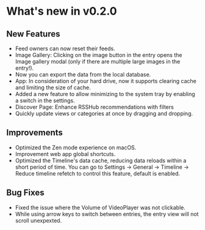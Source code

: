 # What's new in v0.2.0

## New Features

- Feed owners can now reset their feeds.
- Image Gallery: Clicking on the image button in the entry opens the Image gallery modal (only if there are multiple large images in the entry!).
- Now you can export the data from the local database.
- App: In consideration of your hard drive, now it supports clearing cache and limiting the size of cache.
- Added a new feature to allow minimizing to the system tray by enabling a switch in the settings.
- Discover Page: Enhance RSSHub recommendations with filters
- Quickly update views or categories at once by dragging and dropping.

## Improvements

- Optimized the Zen mode experience on macOS.
- Improvement web app global shortcuts.
- Optimized the Timeline's data cache, reducing data reloads within a short period of time. You can go to Settings -> General -> Timeline -> Reduce timeline refetch to control this feature, default is enabled.

## Bug Fixes

- Fixed the issue where the Volume of VideoPlayer was not clickable.
- While using arrow keys to switch between entries, the entry view will not scroll unexpexted.
